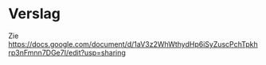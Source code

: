 # Verslag

Zie https://docs.google.com/document/d/1aV3z2WhWthydHp6iSyZuscPchTpkhrp3nFmnn7DGe7I/edit?usp=sharing
